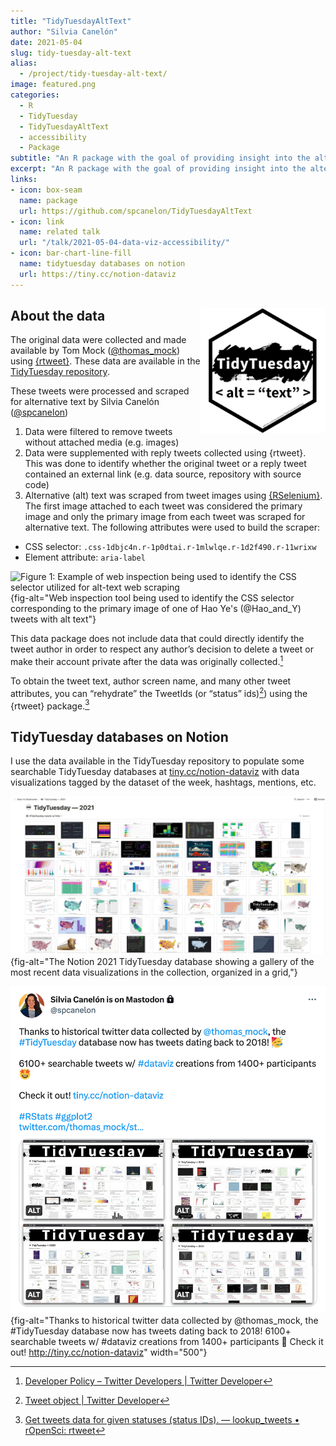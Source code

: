 ```yaml
---
title: "TidyTuesdayAltText"
author: "Silvia Canelón"
date: 2021-05-04
slug: tidy-tuesday-alt-text
alias:
  - /project/tidy-tuesday-alt-text/
image: featured.png
categories:
  - R
  - TidyTuesday
  - TidyTuesdayAltText
  - accessibility
  - Package
subtitle: "An R package with the goal of providing insight into the alternative (alt) text accompanying the data visualizations shared on Twitter as part of the [TidyTuesday social project](https://github.com/rfordatascience/tidytuesday#a-weekly-social-data-project-in-r)."
excerpt: "An R package with the goal of providing insight into the alternative (alt) text accompanying the data visualizations shared on Twitter as part of the [TidyTuesday social project](https://github.com/rfordatascience/tidytuesday#a-weekly-social-data-project-in-r)."
links:
- icon: box-seam
  name: package
  url: https://github.com/spcanelon/TidyTuesdayAltText
- icon: link
  name: related talk
  url: "/talk/2021-05-04-data-viz-accessibility/"
- icon: bar-chart-line-fill
  name: tidytuesday databases on notion
  url: https://tiny.cc/notion-dataviz
---
```


## About the data  <a href='https://github.com/spcanelon/TidyTuesdayAltText'><img src='featured-hex.png' align="right" height="200" alt='Hex logo for the package. White with a thick black border. Inside, the TidyTuesday logo on the top half which are the words TidyTuesday in white against a broad brush stroke of black paint. On the bottom half, the words alt = "text" in black against a white background and within angle brackets to simulate html code.'/></a>

The original data were collected and made available by Tom Mock ([\@thomas_mock](https://twitter.com/thomas_mock)) using [{rtweet}](https://github.com/ropensci/rtweet). These data are available in the [TidyTuesday repository](https://github.com/rfordatascience/tidytuesday#a-weekly-social-data-project-in-r).

These tweets were processed and scraped for alternative text by Silvia Canelón ([\@spcanelon](https://twitter.com/spcanelon))

1. Data were filtered to remove tweets without attached media (e.g. images)
1. Data were supplemented with reply tweets collected using {rtweet}. This was done to identify whether the original tweet or a reply tweet contained an external link (e.g. data source, repository with source code)
1. Alternative (alt) text was scraped from tweet images using [{RSelenium}](https://docs.ropensci.org/RSelenium/). The first image attached to each tweet was considered the primary image and only the primary image from each tweet was scraped for alternative text. The following attributes were used to build the scraper:

- CSS selector: `.css-1dbjc4n.r-1p0dtai.r-1mlwlqe.r-1d2f490.r-11wrixw`
- Element attribute: `aria-label`

![Figure 1: Example of web inspection being used to identify the CSS selector utilized for alt-text web scraping](https://raw.githubusercontent.com/spcanelon/csvConf2021/master/slides/img/webInspection.png){fig-alt="Web inspection tool being used to identify the CSS selector corresponding to the primary image of one of Hao Ye's (@Hao_and_Y) tweets with alt text"}

This data package does not include data that could directly identify the tweet author in order to respect any author’s decision to delete a tweet or make their account private after the data was originally collected.[^1]

To obtain the tweet text, author screen name, and many other tweet attributes, you can “rehydrate” the TweetIds (or “status” ids)[^2]) using the {rtweet} package.[^3]

[^1]: [Developer Policy – Twitter Developers | Twitter Developer](https://developer.twitter.com/en/developer-terms/policy)
[^2]: [Tweet object | Twitter Developer](https://developer.twitter.com/en/docs/twitter-api/data-dictionary/object-model/tweet) 
[^3]: [Get tweets data for given statuses (status IDs). — lookup_tweets • rOpenSci: rtweet](https://docs.ropensci.org/rtweet/reference/lookup_tweets.html)

##  TidyTuesday databases on Notion

I use the data available in the TidyTuesday repository to populate some searchable TidyTuesday databases at [tiny.cc/notion-dataviz](https://tiny.cc/notion-dataviz) with data visualizations tagged by the dataset of the week, hashtags, mentions, etc.

![Figure 2: Screenshot of the 2021 TidyTuesday database on Notion, taken on June 1, 2021](tt-db-notion.png){fig-alt="The Notion 2021 TidyTuesday database showing a gallery of the most recent data visualizations in the collection, organized in a grid,"}

![Figure 3: Screenshot of the tweet sharing the TidyTuesday database on Notion](tweet-notion.png){fig-alt="Thanks to historical twitter data collected by @thomas_mock, the #TidyTuesday database now has tweets dating back to 2018! 6100+ searchable tweets w/ #dataviz creations from 1400+ participants 🤩 Check it out! http://tiny.cc/notion-dataviz" width="500"}
